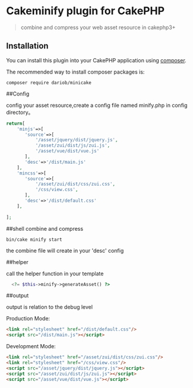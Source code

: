 # Cakeminify plugin for CakePHP

>combine and compress your web asset resource in cakephp3+


## Installation

You can install this plugin into your CakePHP application using [composer](http://getcomposer.org).

The recommended way to install composer packages is:

```
composer require dariob/minicake

```

##Config

config your asset resource,create a config file named
minify.php in config directory。

```php
return[
    'minjs'=>[
       'source'=>[
           '/asset/jquery/dist/jquery.js',
           '/asset/zui/dist/js/zui.js',
           '/asset/vue/dist/vue.js'
       ],
       'desc'=>'/dist/main.js'
    ],
    'mincss'=>[
       'source'=>[
           '/asset/zui/dist/css/zui.css',
           '/css/view.css',
       ],
       'desc'=>'/dist/default.css'
    ],
    
];

```

##shell
combine and compress 

```shell
bin/cake minify start
```

the combine file will create in your 'desc' config


##helper

call the helper function in your template

```php
  <?= $this->minify->generateAsset() ?>
```

##output 

output is relation to the debug level

Production Mode:

```html
<link rel="stylesheet" href="/dist/default.css"/>
<script src="/dist/main.js"></script>
```
Development Mode:

```html
<link rel="stylesheet" href="/asset/zui/dist/css/zui.css"/>
<link rel="stylesheet" href="/css/view.css"/>
<script src="/asset/jquery/dist/jquery.js"></script>
<script src="/asset/zui/dist/js/zui.js"></script>
<script src="/asset/vue/dist/vue.js"></script>
```
